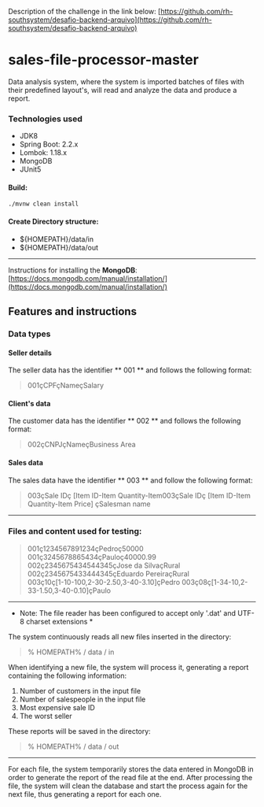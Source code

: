 Description of the challenge in the link below:
[https://github.com/rh-southsystem/desafio-backend-arquivo](https://github.com/rh-southsystem/desafio-backend-arquivo)
# sales-file-processor-master
Data analysis system, where the system is imported batches of files with their predefined layout's, will read and analyze the data and produce a report.


### Technologies used
- JDK8
- Spring Boot: 2.2.x
- Lombok: 1.18.x
- MongoDB
- JUnit5

#### Build:
```
./mvnw clean install
```

#### Create Directory structure:
- ${HOMEPATH}/data/in
- ${HOMEPATH}/data/out
---

Instructions for installing the **MongoDB**: [https://docs.mongodb.com/manual/installation/](https://docs.mongodb.com/manual/installation/)

## Features and instructions
### Data types
#### Seller details
The seller data has the identifier ** 001 ** and follows the following format:
> 001çCPFçNameçSalary

#### Client's data
The customer data has the identifier ** 002 ** and follows the following format:
> 002çCNPJçNameçBusiness Area

#### Sales data
The sales data have the identifier ** 003 ** and follow the following format:
> 003çSale IDç [Item ID-Item Quantity-Item003çSale IDç [Item ID-Item Quantity-Item Price] çSalesman name
---
### Files and content used for testing:

> 001ç1234567891234çPedroç50000
> 001ç3245678865434çPauloç40000.99  
> 002ç2345675434544345çJose da SilvaçRural   
> 002ç2345675433444345çEduardo PereiraçRural  
> 003ç10ç[1-10-100,2-30-2.50,3-40-3.10]çPedro 
> 003ç08ç[1-34-10,2-33-1.50,3-40-0.10]çPaulo  
---
* Note: The file reader has been configured to accept only '.dat' and UTF-8 charset extensions *

The system continuously reads all new files inserted in the directory:
>% HOMEPATH% / data / in

When identifying a new file, the system will process it, generating a report containing the following information:
1. Number of customers in the input file
2. Number of salespeople in the input file
3. Most expensive sale ID
4. The worst seller

These reports will be saved in the directory:
>% HOMEPATH% / data / out
---
For each file, the system temporarily stores the data entered in MongoDB in order to generate the report of the read file at the end. After processing the file, the system will clean the database and start the process again for the next file, thus generating a report for each one.
